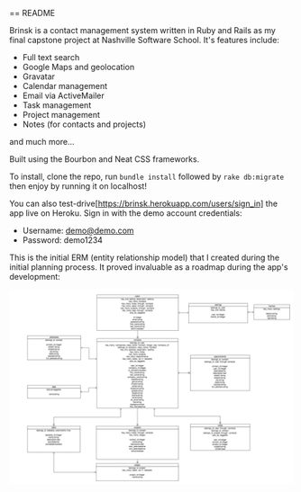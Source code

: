 == README

Brinsk is a contact management system written in Ruby and Rails as my final capstone project at Nashville Software School. It's features include:

- Full text search
- Google Maps and geolocation
- Gravatar
- Calendar management
- Email via ActiveMailer
- Task management
- Project management
- Notes (for contacts and projects)

and much more...

Built using the Bourbon and Neat CSS frameworks. 

To install, clone the repo, run `bundle install` followed by `rake db:migrate` then enjoy by running it on localhost!

You can also test-drive[https://brinsk.herokuapp.com/users/sign_in] the app live on Heroku. Sign in with the demo account credentials:

- Username: demo@demo.com
- Password: demo1234

This is the initial ERM (entity relationship model) that I created during the initial planning process. It proved invaluable as a roadmap during the app's development:

<img src=capstone_erm_v2.jpg>
